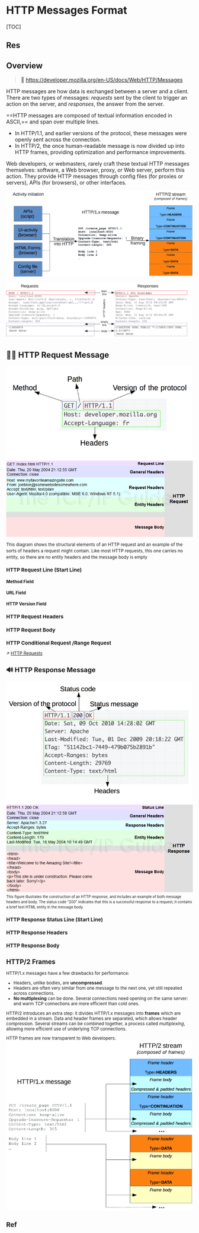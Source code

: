 # HTTP Messages Format

[TOC]



## Res


## Overview
> 🔗 https://developer.mozilla.org/en-US/docs/Web/HTTP/Messages

HTTP messages are how data is exchanged between a server and a client. There are two types of messages: _requests_ sent by the client to trigger an action on the server, and _responses_, the answer from the server.

==HTTP messages are composed of textual information encoded in ASCII,== and span over multiple lines. 
- In HTTP/1.1, and earlier versions of the protocol, these messages were openly sent across the connection. 
- In HTTP/2, the once human-readable message is now divided up into HTTP frames, providing optimization and performance improvements.

Web developers, or webmasters, rarely craft these textual HTTP messages themselves: software, a Web browser, proxy, or Web server, perform this action. They provide HTTP messages through config files (for proxies or servers), APIs (for browsers), or other interfaces.


![](../../../../../../../../Assets/Pics/Pasted%20image%2020230319141809.png)

![](../../../../../../../../Assets/Pics/Pasted%20image%2020230319141942.png)



## 🙋‍♀️ HTTP Request Message
![](../../../../../../../../Assets/Pics/Pasted%20image%2020230319140024.png)
![](../../../../../../../../Assets/Pics/Pasted%20image%2020230319135903.png)
<small>This diagram shows the structural elements of an HTTP request and an example of the sorts of headers a request might contain. Like most HTTP requests, this one carries no entity, so there are no entity headers and the message body is empty</samll>

### HTTP Request Line (Start Line)
#### Method Field

#### URL Field

#### HTTP Version Field



### HTTP Request Headers


### HTTP Request Body


### HTTP Conditional Request /Range Request
↗ [HTTP Requests](../HTTP%20Advanced%20Controls/HTTP%20Requests.md)



## 🔊 HTTP Response Message
![](../../../../../../../../Assets/Pics/Pasted%20image%2020230319140035.png)
![](../../../../../../../../Assets/Pics/Pasted%20image%2020230319135927.png)
<small>This figure illustrates the construction of an HTTP response, and includes an example of both message headers and body. The status code “200” indicates that this is a successful response to a request; it contains a brief text HTML entity in the message body.</small>


### HTTP Response Status Line (Start Line)


### HTTP Response Headers


### HTTP Response Body



## HTTP/2 Frames
HTTP/1.x messages have a few drawbacks for performance:

- Headers, unlike bodies, are **uncompressed**.
- Headers are often very similar from one message to the next one, yet still repeated across connections.
- **No multiplexing** can be done. Several connections need opening on the same server: and warm TCP connections are more efficient than cold ones.

HTTP/2 introduces an extra step: it divides HTTP/1.x messages into **frames** which are embedded in a stream. Data and header frames are separated, which allows header compression. Several streams can be combined together, a process called _multiplexing_, allowing more efficient use of underlying TCP connections.

HTTP frames are now transparent to Web developers.
![](../../../../../../../../Assets/Pics/Pasted%20image%2020230319142247.png)




## Ref
[MDC Docs /HTTP /Messages]: https://developer.mozilla.org/en-US/docs/Web/HTTP/Messages

